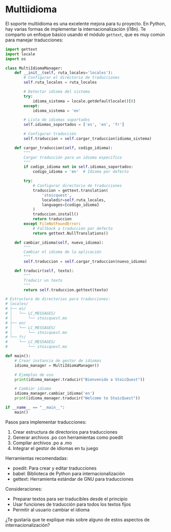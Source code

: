 # Multiidioma

El soporte multiidioma es una excelente mejora para tu proyecto. En Python, hay varias formas de implementar la internacionalización (i18n). Te comparto un enfoque básico usando el módulo `gettext`, que es muy común para manejar traducciones:

```python
import gettext
import locale
import os

class MultiIdiomaManager:
    def __init__(self, ruta_locales='locales'):
        # Configurar el directorio de traducciones
        self.ruta_locales = ruta_locales

        # Detectar idioma del sistema
        try:
            idioma_sistema = locale.getdefaultlocale()[0]
        except:
            idioma_sistema = 'en'

        # Lista de idiomas soportados
        self.idiomas_soportados = ['es', 'en', 'fr']

        # Configurar traducción
        self.traduccion = self.cargar_traduccion(idioma_sistema)

    def cargar_traduccion(self, codigo_idioma):
        """
        Cargar traducción para un idioma específico
        """
        if codigo_idioma not in self.idiomas_soportados:
            codigo_idioma = 'en'  # Idioma por defecto

        try:
            # Configurar directorio de traducciones
            traduccion = gettext.translation(
                'stoicquest',
                localedir=self.ruta_locales,
                languages=[codigo_idioma]
            )
            traduccion.install()
            return traduccion
        except FileNotFoundError:
            # Fallback a traducción por defecto
            return gettext.NullTranslations()

    def cambiar_idioma(self, nuevo_idioma):
        """
        Cambiar el idioma de la aplicación
        """
        self.traduccion = self.cargar_traduccion(nuevo_idioma)

    def traducir(self, texto):
        """
        Traducir un texto
        """
        return self.traduccion.gettext(texto)

# Estructura de directorios para traducciones:
# locales/
# ├── es/
# │   └── LC_MESSAGES/
# │       └── stoicquest.mo
# ├── en/
# │   └── LC_MESSAGES/
# │       └── stoicquest.mo
# └── fr/
#     └── LC_MESSAGES/
#         └── stoicquest.mo

def main():
    # Crear instancia de gestor de idiomas
    idioma_manager = MultiIdiomaManager()

    # Ejemplos de uso
    print(idioma_manager.traducir("Bienvenido a StoicQuest"))

    # Cambiar idioma
    idioma_manager.cambiar_idioma('en')
    print(idioma_manager.traducir("Welcome to StoicQuest"))

if __name__ == "__main__":
    main()

```

Pasos para implementar traducciones:

1. Crear estructura de directorios para traducciones
2. Generar archivos .po con herramientas como poedit
3. Compilar archivos .po a .mo
4. Integrar el gestor de idiomas en tu juego

Herramientas recomendadas:

- poedit: Para crear y editar traducciones
- babel: Biblioteca de Python para internacionalización
- gettext: Herramienta estándar de GNU para traducciones

Consideraciones:

- Preparar textos para ser traducibles desde el principio
- Usar funciones de traducción para todos los textos fijos
- Permitir al usuario cambiar el idioma

¿Te gustaría que te explique más sobre alguno de estos aspectos de internacionalización?